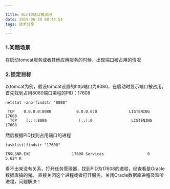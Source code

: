 ```yaml
---

title: Win10端口被占用
date: 2019-06-30 00:44:54
tags: 技术分享 

---
```

### 1.问题场景
在启动tomcat服务或者其他应用服务的时候，出现端口被占用的情况
### 2.锁定目标
以tomcat为例，假设tomcat设置的http端口为8080，在启动时显示端口被占用。
首先找到占用8080端口进程的PID：17608
```shell
netstat -ano|findstr "8080"

 TCP    0.0.0.0:8080           0.0.0.0:0              LISTENING       17608
  TCP    [::]:8080              [::]:0                 LISTENING       17608

```
然后根据PID找到占用端口的进程
```shell
tasklist|findstr "17608"

TNSLSNR.EXE                  17608 Services                   0      5,624 K

```
看不出来没有关系，打开任务管理器，找到PID为17608的进程，经查看是Oracle数据库搞的鬼。
直接关闭这个进程或者打开服务，关闭Oracle数据库进程及监听进程，问题解决！